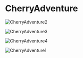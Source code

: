 # CherryAdventure
![CherryAdventure2](https://github.com/sudebayer/CherryAdventure/assets/117019480/676cf78c-fa06-49cf-8c7c-88cd9beaf3f3)

![CherryAdventure3](https://github.com/sudebayer/CherryAdventure/assets/117019480/895bd4c9-0c37-40de-95f7-4c58bf786b66)

![CherryAdventure4](https://github.com/sudebayer/CherryAdventure/assets/117019480/24b93698-e96b-48d6-85b7-4ec2aacebf49)

![CherryAdventure1](https://github.com/sudebayer/CherryAdventure/assets/117019480/7657ada1-050b-4de5-9c05-b36f7dc02b34)
